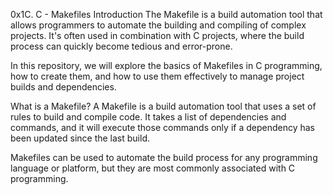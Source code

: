 0x1C. C - Makefiles
Introduction
The Makefile is a build automation tool that allows programmers to automate the building and compiling of complex projects. It's often used in combination with C projects, where the build process can quickly become tedious and error-prone.

In this repository, we will explore the basics of Makefiles in C programming, how to create them, and how to use them effectively to manage project builds and dependencies.

What is a Makefile?
A Makefile is a build automation tool that uses a set of rules to build and compile code. It takes a list of dependencies and commands, and it will execute those commands only if a dependency has been updated since the last build.

Makefiles can be used to automate the build process for any programming language or platform, but they are most commonly associated with C programming.
